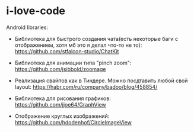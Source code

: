 # i-love-code
Android libraries:

- Библиотека для быстрого создания чата(есть некоторые баги с отображением, хотя мб это я делал что-то не то): https://github.com/stfalcon-studio/ChatKit

- Библиотека для анимации типа "pinch zoom": https://github.com/jsibbold/zoomage

- Реализация свайпов как в Тиндере. Можно посдтавить любой свой layout: https://habr.com/ru/company/badoo/blog/458854/

- Библиотека для рисования графиков: https://github.com/jjoe64/GraphView

- Отображение круглых изображений: https://github.com/hdodenhof/CircleImageView

